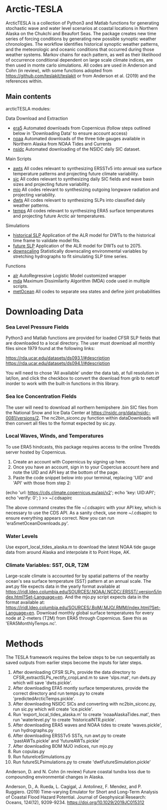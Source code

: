 # Arctic-TESLA

ArcticTESLA is a collection of Python3 and Matlab functions for generating stochastic wave and water level scenarios at coastal locations in Northern Alaska on the Chukchi and Beaufort Seas.
The package creates new time series of forcing conditions by generating new possible synoptic weather chronologies. 
The workflow identifies historical synoptic weather patterns, and the meteorologic and oceanic conditions that occurred during those weather systems.
Markov chains for each pattern, as well as their likelihood of occurrence conditional dependent on large scale climate indices, are then used in monte carlo simulations.
All codes are used in Anderson and Cohn (in review), with some functions adopted from https://github.com/teslakit/teslakit or from Anderson et al. (2019) and the references within.


## Main contents

arcticTESLA modules:

Data Download and Extraction
- [era5](./dataDownloads/era5metOceanDownloads.py) Automated downloads from Copernicus (follow steps outlined below in 'Downloading Data' to ensure account access)
- [noaa](./dataDownloads/export_local_tides_alaska.m) Automated downloads of the three tide gauges available in Northern Alaska from NOAA Tides and Currents
- [nsidc](./dataDownloads/downloadIce2.py) Automated downloading of the NSIDC daily SIC dataset.

Main Scripts
- [awts](./awts.py) All codes relevant to synthesizing ERSSTv5 into annual sea surface temperature patterns and projecting future climate variability.
- [sic](./sic.py) All codes relevant to synthesizing daily SIC fields and wave basin sizes and projecting future variability.
- [mjo](./mjo.py) All codes relevant to synthesizing outgoing longwave radiation and projecting variability.
- [dwts](./dwts.py) All codes relevant to synthesizing SLPs into classified daily weather patterns.
- [temps](./temps.py) All codes relevant to synthesizing ERA5 surface temperatures and projecting future Arctic air temperatures.

Simulations
- [historical SLP](./simulations/historicalSimulations.py) Application of the ALR model for DWTs to the historical time frame to validate model fits.
- [future SLP](./simulations/futureSLPsimulations.py) Application of the ALR model for DWTs out to 2075.
- [downscaling](./simulations/historicalHydrographsInterpolated.py) Statistically downscaling environmental variables by stretching hydrographs to fit simulating SLP time series.

Functions
- [alr](./functions/alr.py) AutoRegressive Logistic Model customized wrapper
- [mda](./functions/mda.py) Maximum Dissimilarity Algorithm (MDA) code used in multiple scripts.
- [metOcean](./functions/metOcean.py) All codes to separate sea states and define joint probabilities

# Downloading Data
### Sea Level Pressure Fields
Python3 and Matlab functions are provided for loaded CFSR SLP fields that are downloaded to a local directory. The user must download all monthly files since 1979 found at the following links:

https://rda.ucar.edu/datasets/ds093.1/#description
https://rda.ucar.edu/datasets/ds094.1/#description

You will need to chose 'All available' under the data tab, at full resolution in lat/lon, and click the checkbox to convert the download from grib to netcdf inorder to work with the built-in functions in this library.

### Sea Ice Concentration Fields
The user will need to download all northern hemipshere .bin SIC files from the National Snow and Ice Data Center at https://nsidc.org/data/nsidc-0081/versions/2. 
The nc2bin_siconc.py function within dataDownloads will then convert all files to the format expected by sic.py.

### Local Waves, Winds, and Temperatures
To use ERA5 hindcasts, this package requires access to the online Thredds server hosted by Copernicus.

1. Create an account with Copernicus by signing up here.
2. Once you have an account, sign in to your Copercius account here and note the UID and API key at the bottom of the page.
3. Paste the code snippet below into your terminal, replacing 'UID' and 'API' with those from step 2:

(echo 'url: https://cds.climate.copernicus.eu/api/v2';
  echo 'key: UID:API';
  echo 'verify: 0';
   ) >> ~/.cdsapirc

The above command creates the file ~/.cdsapirc with your API key, which is necessary to use the CDS API. As a sanity check, use more ~/.cdsapirc to ensure everything appears correct.
Now you can run 'era5metOceanDownloads.py'.

### Water Levels
Use export_local_tides_alaska.m to download the latest NOAA tide gauge data from around Alaska and interpolate it to Point Hope, AK.

### Climate Variables: SST, OLR, T2M
Large-scale climate is accounted for by spatial patterns of the nearby ocean's sea surface temperature (SST) pattern at an annual scale. The awt.py file expects data in the yearly format available at https://iridl.ldeo.columbia.edu/SOURCES/.NOAA/.NCDC/.ERSST/.version5/index.html?Set-Language=en. 
And the mjo.py script expects data in the format available at: https://iridl.ldeo.columbia.edu/SOURCES/.BoM/.MJO/.RMM/index.html?Set-Language=en.
Download monthly global surface temperatures for every node at 2-meters (T2M) from ERA5 through Copernicus. Save this as 'ERA5MonthlyTemps.nc'.

# Methods
The TESLA framework requires the below steps to be run sequentially as saved outputs from earlier steps become the inputs for later steps.

1. After downloading CFSR SLPs, provide the data directory to CFSR_extractSLPs_rectify_cropLand.m to save 'slps.mat', run dwts.py which will save 'dwts.pickle'.
2. After downloading EFA5 montly surface temperatures, provide the correct directory and run temps.py to create 'predictedArcticTemps.pickle'.
3. After downloading NSIDC SICs and converting with nc2bin_siconc.py, run sic.py which will create 'ice.pickle'.
4. Run 'export_local_tides_alaska.m' to create 'noaaAlaskaTides.mat', then run 'waterlevel.py' to create 'historicalNTR.pickle'.
5. After downloading ERA5 waves and NOAA tides to create 'waves.pickle', run hydrographs.py
5. After downloading ERSSTv5 SSTs, run awt.py to create 'pastAWTs.pickle' and 'futureAWTs.pickle'
6. After downloading BOM MJO indices, run mjo.py
7. Run copulas.py
8. Run futureIceSimulations.py
9. Run futureSLPsimulations.py to create 'dwtFutureSimulation.pickle'


Anderson, D. and N. Cohn (in review) Future coastal tundra loss due to compounding environmental changes in Alaska.

Anderson, D., A. Rueda, L. Cagigal, J. Antolinez, F. Mendez, and P. Ruggiero. (2019) Time-varying Emulator for Short and Long-Term Analysis of Coastal Flood Hazard Potential. Journal of Geophysical Research: Oceans, 124(12), 9209-9234. https://doi.org/10.1029/2019JC015312